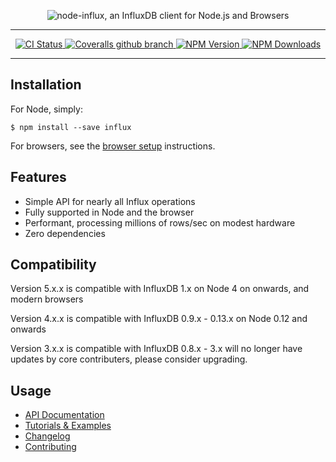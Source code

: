 <p align="center">
  <img src="https://raw.github.com/node-influx/node-influx/master/logo.png?v3" alt="node-influx, an InfluxDB client for Node.js and Browsers">
</p>

<hr/>

<p align="center">
  <b><!--An InfluxDB Client for Node.js and Browsers--></b>
</p>

<p align="center">
 <a href="https://github.com/node-influx/node-influx/actions">
    <img src="https://img.shields.io/github/workflow/status/node-influx/node-influx/CI/master?style=flat-square"
         alt="CI Status">
  </a>
  <a href="">
    <img alt="Coveralls github branch" src="https://img.shields.io/coveralls/github/node-influx/node-influx/master.svg?style=flat-square">
  </a>
  <a href="https://www.npmjs.com/package/influx">
    <img src="https://img.shields.io/npm/v/influx.svg?style=flat-square"
          alt="NPM Version">
  </a>
  <a href="https://www.npmjs.com/package/influx">
    <img src="https://img.shields.io/npm/dm/influx.svg?style=flat-square"
         alt="NPM Downloads">

  </a>
</p>

<hr/>

## Installation

For Node, simply:

    $ npm install --save influx

For browsers, see the [browser setup](https://node-influx.github.io/manual/usage.html#browser-setup) instructions.

## Features

- Simple API for nearly all Influx operations
- Fully supported in Node and the browser
- Performant, processing millions of rows/sec on modest hardware
- Zero dependencies

## Compatibility

Version 5.x.x is compatible with InfluxDB 1.x on Node 4 on onwards, and modern browsers

Version 4.x.x is compatible with InfluxDB 0.9.x - 0.13.x on Node 0.12 and onwards

Version 3.x.x is compatible with InfluxDB 0.8.x - 3.x will no longer have updates by core contributers, please consider upgrading.

## Usage

- [API Documentation](https://node-influx.github.io/class/src/index.js~InfluxDB.html)
- [Tutorials & Examples](https://node-influx.github.io/manual/tutorial.html)
- [Changelog](https://node-influx.github.io/manual/changelog.html)
- [Contributing](CONTRIBUTING.md)

